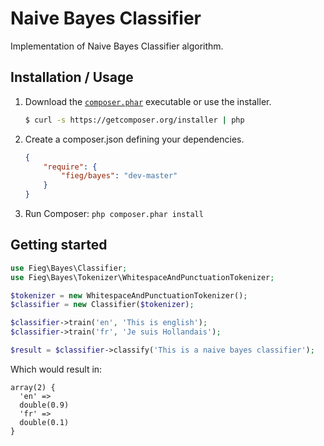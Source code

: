 Naive Bayes Classifier
======================

Implementation of Naive Bayes Classifier algorithm.

Installation / Usage
--------------------

1. Download the [`composer.phar`](https://getcomposer.org/composer.phar)
executable or use the installer.

    ``` sh
    $ curl -s https://getcomposer.org/installer | php
    ```

2. Create a composer.json defining your dependencies.

    ``` json
    {
        "require": {
            "fieg/bayes": "dev-master"
        }
    }
    ```

3. Run Composer: `php composer.phar install`

Getting started
---------------

```php
use Fieg\Bayes\Classifier;
use Fieg\Bayes\Tokenizer\WhitespaceAndPunctuationTokenizer;

$tokenizer = new WhitespaceAndPunctuationTokenizer();
$classifier = new Classifier($tokenizer);

$classifier->train('en', 'This is english');
$classifier->train('fr', 'Je suis Hollandais');

$result = $classifier->classify('This is a naive bayes classifier');
```

Which would result in:

```
array(2) {
  'en' =>
  double(0.9)
  'fr' =>
  double(0.1)
}
```
